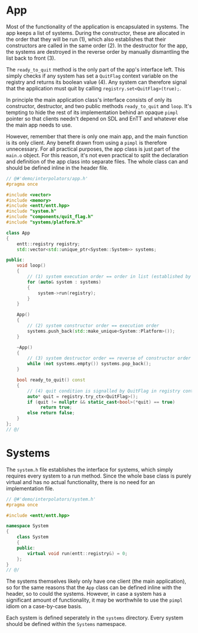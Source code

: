 # App

Most of the functionality of the application is encapsulated in systems. The
app keeps a list of systems. During the constructor, these are allocated in the
order that they will be run (1), which also establishes that their constructors
are called in the same order (2). In the destructor for the app, the systems
are destroyed in the reverse order by manually dismantling the list back to
front (3).

The `ready_to_quit` method is the only part of the app's interface left. This
simply checks if any system has set a `QuitFlag` context variable on the
registry and returns its boolean value (4). Any system can therefore signal
that the application must quit by calling `registry.set<QuitFlag>(true);`.

In principle the main application class's interface consists of only its
constructor, destructor, and two public methods `ready_to_quit` and `loop`.
It's tempting to hide the rest of its implementation behind an opaque `pimpl`
pointer so that clients needn't depend on SDL and EnTT and whatever else the
main app needs to use.

However, remember that there is only one main app, and the main function is its
only client. Any benefit drawn from using a `pimpl` is therefore unnecessary.
For all practical purposes, the app class is just part of the `main.o` object.
For this reason, it's not even practical to split the declaration and
definition of the app class into separate files. The whole class can and should
be defined inline in the header file.

```cpp
// @#'demo/interpolators/app.h'
#pragma once

#include <vector>
#include <memory>
#include <entt/entt.hpp>
#include "system.h"
#include "components/quit_flag.h"
#include "systems/platform.h"

class App
{
    entt::registry registry;
    std::vector<std::unique_ptr<System::System>> systems;

public:
    void loop()
    {
        // (1) system execution order == order in list (established by 2)
        for (auto& system : systems)
        {
            system->run(registry);
        }
    }

    App()
    {
        // (2) system constructor order == execution order
        systems.push_back(std::make_unique<System::Platform>());
    }

    ~App()
    {
        // (3) system destructor order == reverse of constructor order
        while (not systems.empty()) systems.pop_back(); 
    }

    bool ready_to_quit() const
    {
        // (4) quit condition is signalled by QuitFlag in registry context
        auto* quit = registry.try_ctx<QuitFlag>();
        if (quit != nullptr && static_cast<bool>(*quit) == true) 
             return true;
        else return false;
    }
};
// @/
```

# Systems

The `system.h` file establishes the interface for systems, which simply
requires every system to a run method.  Since the whole base class is purely
virtual and has no actual functionality, there is no need for an implementation
file.

```cpp
// @#'demo/interpolators/system.h'
#pragma once

#include <entt/entt.hpp>

namespace System
{
    class System
    {
    public:
        virtual void run(entt::registry&) = 0;
    };
}
// @/
```

The systems themselves likely only have one client (the main application), so
for the same reasons that the `App` class can be defined inline with the
header, so to could the systems. However, in case a system has a significant
amount of functionality, it may be worthwhile to use the `pimpl` idiom on a
case-by-case basis.

Each system is defined seperately in the `systems` directory. Every system
should be defined within the `Systems` namespace.
